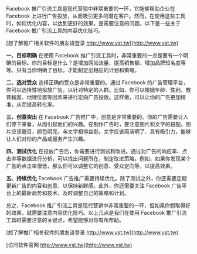 Facebook 推广引流工具是现代营销中非常重要的一环，它能够帮助企业在 Facebook 上进行广告投放，从而吸引更多的潜在客户。然而，在使用这些工具时，如何优化内容，以达到更好的效果，是需要注意的问题。以下是一些关于 Facebook 推广引流工具的内容优化技巧。

[想了解推广相关软件的朋友请登录 http://www.vst.tw](http://www.vst.tw)

**一、目标明确**
在使用 Facebook 推广引流工具时，非常重要的一点是要有一个明确的目标。你的目标是什么？是增加网站流量、提高销售额、增加品牌知名度等等。只有当你明确了目标，才能制定出相应的计划和策略。

**二、选对受众**
选择正确的受众是非常重要的。通过 Facebook 的广告管理平台，你可以选择性地投放广告，以针对特定的人群。比如，你可以根据年龄、性别、教育程度、地理位置等因素来进行定向广告投放。这样做，可以让你的广告更加精准，从而提高转化率。

**三、创意突出**
在 Facebook 广告推广中，创意是非常重要的。你的广告需要让人们停下来看，从而引起他们的兴趣。在制作广告时，要注意图片和文字的搭配。图片应该醒目，颜色明亮，与文字相得益彰。文字应该简洁明了、具有吸引力，能够让人们对你的产品或服务产生兴趣。

**四、测试优化**
在投放广告后，你需要进行测试和改进。通过对广告的响应率、点击率等数据进行分析，可以找出问题所在，制定改进策略。例如，如果你发现某个广告的点击率很低，那么你可以调整它的创意、受众定向等，以提高效果。

**五、持续优化**
Facebook 广告推广需要持续优化。除了测试之外，你还需要定期更新广告的内容和创意，以保持新鲜感。此外，你还需要关注 Facebook 广告平台上的最新趋势和技术，及时调整自己的策略和计划。

总之，Facebook 推广引流工具是现代营销中非常重要的一环，但如果你想取得好的效果，就需要注意内容优化技巧。以上几点是我们在使用 Facebook 推广引流工具时需要注意的关键点，希望能够对你有所帮助。

[想了解推广相关软件的朋友请登录 http://www.vst.tw](http://www.vst.tw)


[访问软件官网 http://www.vst.tw](http://www.vst.tw)
